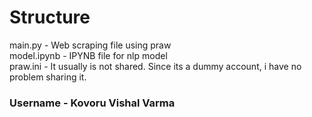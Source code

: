 <h1>
    Structure
</h1>
main.py - Web scraping file using praw<br>
model.ipynb - IPYNB file for nlp model<br>
praw.ini - It usually is not shared. Since its a dummy account, i have no problem sharing it.

<h3>
Username - Kovoru Vishal Varma
</h3>
